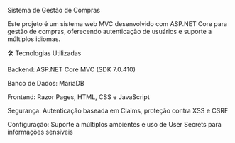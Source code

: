 Sistema de Gestão de Compras

Este projeto é um sistema web MVC desenvolvido com ASP.NET Core para gestão de compras, oferecendo autenticação de usuários e suporte a múltiplos idiomas.


🛠️ Tecnologias Utilizadas

Backend: ASP.NET Core MVC (SDK 7.0.410)

Banco de Dados: MariaDB

Frontend: Razor Pages, HTML, CSS e JavaScript

Segurança: Autenticação baseada em Claims, proteção contra XSS e CSRF

Configuração: Suporte a múltiplos ambientes e uso de User Secrets para informações sensíveis
